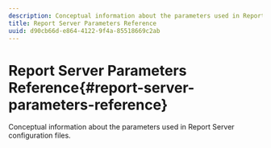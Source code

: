 ```yaml
---
description: Conceptual information about the parameters used in Report Server configuration files.
title: Report Server Parameters Reference
uuid: d90cb66d-e864-4122-9f4a-85518669c2ab
---
```


# Report Server Parameters Reference{#report-server-parameters-reference}

Conceptual information about the parameters used in Report Server configuration files.

